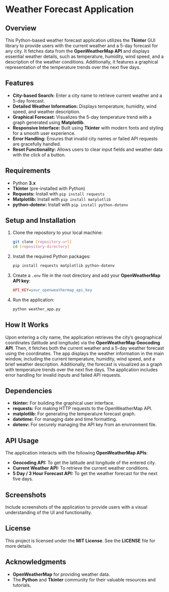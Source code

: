 # **Weather Forecast Application**

## **Overview**
This Python-based weather forecast application utilizes the **Tkinter** GUI library to provide users with the current weather and a 5-day forecast for any city. It fetches data from the **OpenWeatherMap API** and displays essential weather details, such as temperature, humidity, wind speed, and a description of the weather conditions. Additionally, it features a graphical representation of the temperature trends over the next five days.

## **Features**
- **City-based Search:** Enter a city name to retrieve current weather and a 5-day forecast.
- **Detailed Weather Information:** Displays temperature, humidity, wind speed, and weather description.
- **Graphical Forecast:** Visualizes the 5-day temperature trend with a graph generated using **Matplotlib**.
- **Responsive Interface:** Built using **Tkinter** with modern fonts and styling for a smooth user experience.
- **Error Handling:** Ensures that invalid city names or failed API requests are gracefully handled.
- **Reset Functionality:** Allows users to clear input fields and weather data with the click of a button.

## **Requirements**
- Python **3.x**
- **Tkinter** (pre-installed with Python)
- **Requests:** Install with `pip install requests`
- **Matplotlib:** Install with `pip install matplotlib`
- **python-dotenv:** Install with `pip install python-dotenv`

## **Setup and Installation**

1. Clone the repository to your local machine:
    ```bash
    git clone [repository-url]
    cd [repository-directory]
    ```

2. Install the required Python packages:
    ```bash
    pip install requests matplotlib python-dotenv
    ```

3. Create a `.env` file in the root directory and add your **OpenWeatherMap API key**:
    ```ini
    API_KEY=your_openweathermap_api_key
    ```

4. Run the application:
    ```bash
    python weather_app.py
    ```

## **How It Works**
Upon entering a city name, the application retrieves the city’s geographical coordinates (latitude and longitude) via the **OpenWeatherMap Geocoding API**. Then, it fetches both the current weather and a 5-day weather forecast using the coordinates. The app displays the weather information in the main window, including the current temperature, humidity, wind speed, and a brief weather description. Additionally, the forecast is visualized as a graph with temperature trends over the next five days. The application includes error handling for invalid inputs and failed API requests.

## **Dependencies**
- **tkinter:** For building the graphical user interface.
- **requests:** For making HTTP requests to the OpenWeatherMap API.
- **matplotlib:** For generating the temperature forecast graph.
- **datetime:** For managing date and time formatting.
- **dotenv:** For securely managing the API key from an environment file.

## **API Usage**
The application interacts with the following **OpenWeatherMap APIs**:
- **Geocoding API:** To get the latitude and longitude of the entered city.
- **Current Weather API:** To retrieve the current weather conditions.
- **5 Day / 3 Hour Forecast API:** To get the weather forecast for the next five days.

## **Screenshots**
Include screenshots of the application to provide users with a visual understanding of the UI and functionality.

## **License**
This project is licensed under the **MIT License**. See the **LICENSE** file for more details.

## **Acknowledgments**
- **OpenWeatherMap** for providing weather data.
- The **Python** and **Tkinter** community for their valuable resources and tutorials.
